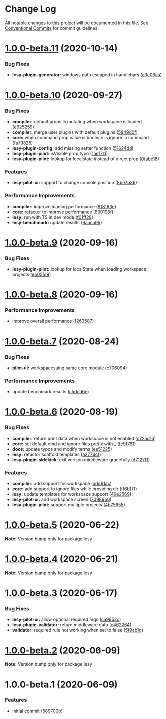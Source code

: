 # Change Log

All notable changes to this project will be documented in this file.
See [Conventional Commits](https://conventionalcommits.org) for commit guidelines.

# [1.0.0-beta.11](https://github.com/lokesh-coder/lesyjs/compare/v1.0.0-beta.10...v1.0.0-beta.11) (2020-10-14)


### Bug Fixes

* **lesy-plugin-generator:** windows path escaped in  handlebars ([a3c06aa](https://github.com/lokesh-coder/lesyjs/commit/a3c06aa2350b80afdfc1b11ea747bfb18a9599ce))





# [1.0.0-beta.10](https://github.com/lokesh-coder/lesyjs/compare/v1.0.0-beta.9...v1.0.0-beta.10) (2020-09-27)


### Bug Fixes

* **compiler:** default props is mutating when workspace is loaded ([e625259](https://github.com/lokesh-coder/lesyjs/commit/e625259874557c796adfe355557202cad47e863d))
* **compiler:** merge user plugins with default plugins ([5849d0f](https://github.com/lokesh-coder/lesyjs/commit/5849d0fa984fd2f5b1202a720bade4da10f09cf7))
* **core:** when command prop value is boolean is ignore in command ([fa79825](https://github.com/lokesh-coder/lesyjs/commit/fa79825f07c3e93f987cb6f804edac7cbc666ad7))
* **lesy-plugin-config:** add missing setter function ([51624dd](https://github.com/lokesh-coder/lesyjs/commit/51624ddd9658061b186be1b1d5f07cb847b8bb76))
* **lesy-plugin-pilot:** isVisible prop typo ([1aef711](https://github.com/lokesh-coder/lesyjs/commit/1aef7118c73bc73712c51d4cdace62f206ac16e3))
* **lesy-plugin-pilot:** lookup for localstate instead of direct prop ([0fabc18](https://github.com/lokesh-coder/lesyjs/commit/0fabc184df3e00d141f6316fe94ce05bfb315705))


### Features

* **lesy-pilot-ui:** support to change console position ([8be7b36](https://github.com/lokesh-coder/lesyjs/commit/8be7b369efcf1174b223ccebc8a81e3f850123ed))


### Performance Improvements

* **compiler:** improve loading performance ([818163e](https://github.com/lokesh-coder/lesyjs/commit/818163e80e7bbcec4705e0b60439743297614847))
* **core:** refactor to improve performance ([830198f](https://github.com/lokesh-coder/lesyjs/commit/830198f0ec2660512f9d1e5031934cf775f90378))
* **lesy:** run with TS in dev mode ([f01ff28](https://github.com/lokesh-coder/lesyjs/commit/f01ff2870c55ec12f2710d0eba13d160e8898231))
* **lesy-benchmark:** update results ([9aaca95](https://github.com/lokesh-coder/lesyjs/commit/9aaca95d2d0d730aa9df1b5c8f04e705c1307933))





# [1.0.0-beta.9](https://github.com/lokesh-coder/lesyjs/compare/v1.0.0-beta.8...v1.0.0-beta.9) (2020-09-16)


### Bug Fixes

* **lesy-plugin-pilot:** lookup for localState when loading workspace projects ([eb05fc9](https://github.com/lokesh-coder/lesyjs/commit/eb05fc92276f293bc7608ebadc79d8d0f459a94e))





# [1.0.0-beta.8](https://github.com/lokesh-coder/lesyjs/compare/v1.0.0-beta.7...v1.0.0-beta.8) (2020-09-16)


### Performance Improvements

* improve overall performance ([f263587](https://github.com/lokesh-coder/lesyjs/commit/f2635870954e202ddcfffc252c9dac4387abe3f1))





# [1.0.0-beta.7](https://github.com/lokesh-coder/lesyjs/compare/v1.0.0-beta.6...v1.0.0-beta.7) (2020-08-24)


### Bug Fixes

* **pilot-ui:** workspacesuing same core module ([c706094](https://github.com/lokesh-coder/lesyjs/commit/c7060947088c0e4819ad182609b90949473d28bd))


### Performance Improvements

* update benchmark results ([c5dcd6e](https://github.com/lokesh-coder/lesyjs/commit/c5dcd6e7c8e6f8ae2f53b820e5f0178f377b29d3))





# [1.0.0-beta.6](https://github.com/lokesh-coder/lesyjs/compare/v1.0.0-beta.5...v1.0.0-beta.6) (2020-08-19)


### Bug Fixes

* **compiler:** return print data when workspace is not enabled ([c72ad16](https://github.com/lokesh-coder/lesyjs/commit/c72ad1699381b230842cc98dee844dfe786d8ba0))
* **core:** set default cmd and ignore files prefix with _ ([fe9f781](https://github.com/lokesh-coder/lesyjs/commit/fe9f781ca6c3a04ebb77b63cbaad83b13c22c9b5))
* **docs:** update typos and modify terms ([ee51225](https://github.com/lokesh-coder/lesyjs/commit/ee51225f47d09fd7feeb85ad3af0a858e36b6cec))
* **lesy:** refactor scaffold templates ([a2776cf](https://github.com/lokesh-coder/lesyjs/commit/a2776cf9bb2e93ca8da3929fdf60265fa2dd4073))
* **lesy-plugin-sidekick:** exit verison middleware gracefully ([d7127f1](https://github.com/lokesh-coder/lesyjs/commit/d7127f1bbd2f68bef4e2cea9194d334860ee7e98))


### Features

* **compiler:** add support for workspace ([add61ac](https://github.com/lokesh-coder/lesyjs/commit/add61aceda5c660e3635a5d61b4438c983bfb90f))
* **core:** add support to ignore files while providing dir ([ff6b17f](https://github.com/lokesh-coder/lesyjs/commit/ff6b17f610e4229db43ac1d0ea19f09674c01fba))
* **lesy:** update templates for workspace support ([49e2569](https://github.com/lokesh-coder/lesyjs/commit/49e2569d2791a97cf3f0ade39037f0a9acd396a2))
* **lesy-pilot-ui:** add workspace screen ([70989b0](https://github.com/lokesh-coder/lesyjs/commit/70989b0fa19ebdca00461d14b4bb9db2c92e92e0))
* **lesy-plugin-pilot:** support multiple projects ([4b75655](https://github.com/lokesh-coder/lesyjs/commit/4b756556f5572a8b3071aa1d28ca72f93b2fe26e))





# [1.0.0-beta.5](https://github.com/lokesh-coder/lesyjs/compare/v1.0.0-beta.4...v1.0.0-beta.5) (2020-06-22)

**Note:** Version bump only for package lesy





# [1.0.0-beta.4](https://github.com/lokesh-coder/lesyjs/compare/v1.0.0-beta.3...v1.0.0-beta.4) (2020-06-21)

**Note:** Version bump only for package lesy





# [1.0.0-beta.3](https://github.com/lokesh-coder/lesyjs/compare/v1.0.0-beta.2...v1.0.0-beta.3) (2020-06-17)


### Bug Fixes

* **lesy-pilot-ui:** allow optional required args ([ca9952c](https://github.com/lokesh-coder/lesyjs/commit/ca9952c37432939dc67c67693a72e52c0d61d1d1))
* **lesy-plugin-validator:** return middleware data ([e462264](https://github.com/lokesh-coder/lesyjs/commit/e462264e12331a92984579097175ef2dbeaa7d7a))
* **validator:** required rule not working when set to false ([5f9ab1d](https://github.com/lokesh-coder/lesyjs/commit/5f9ab1d134afb485b957e2625ea16fc6a1268c48))





# [1.0.0-beta.2](https://github.com/lokesh-coder/lesyjs/compare/v1.0.0-beta.1...v1.0.0-beta.2) (2020-06-09)

**Note:** Version bump only for package lesy





# 1.0.0-beta.1 (2020-06-09)


### Features

* initial commit ([589700b](https://github.com/lokesh-coder/lesyjs/commit/589700ba0d0f738bbfd77c2f921b81c4098adec9))
